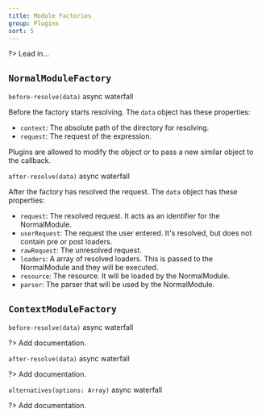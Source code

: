 ```yaml
---
title: Module Factories
group: Plugins
sort: 5
---
```


?> Lead in...

## `NormalModuleFactory`

`before-resolve(data)` async waterfall

Before the factory starts resolving. The `data` object has these properties:

* `context`: The absolute path of the directory for resolving.
* `request`: The request of the expression.

Plugins are allowed to modify the object or to pass a new similar object to the callback.

`after-resolve(data)` async waterfall

After the factory has resolved the request. The `data` object has these properties:

* `request`: The resolved request. It acts as an identifier for the NormalModule.
* `userRequest`: The request the user entered. It's resolved, but does not contain pre or post loaders.
* `rawRequest`: The unresolved request.
* `loaders`: A array of resolved loaders. This is passed to the NormalModule and they will be executed.
* `resource`: The resource. It will be loaded by the NormalModule.
* `parser`: The parser that will be used by the NormalModule.


## `ContextModuleFactory`

`before-resolve(data)` async waterfall

?> Add documentation.

`after-resolve(data)` async waterfall

?> Add documentation.

`alternatives(options: Array)` async waterfall

?> Add documentation.
